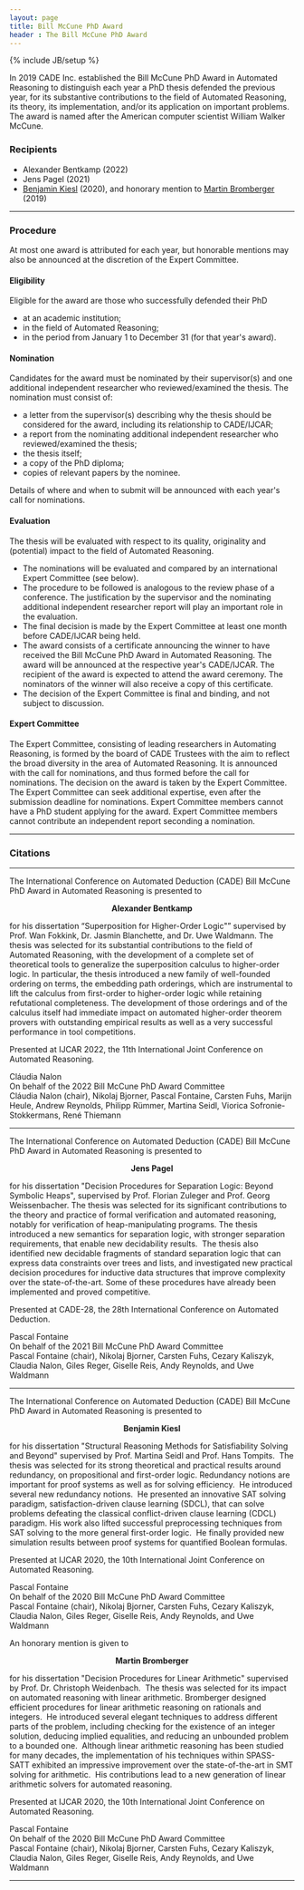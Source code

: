 ```yaml
---
layout: page
title: Bill McCune PhD Award
header : The Bill McCune PhD Award
---
```

{% include JB/setup %}

In 2019 CADE Inc. established the Bill McCune PhD Award in Automated Reasoning 
to distinguish each year a PhD thesis defended the previous year, for its 
substantive contributions to the field of Automated Reasoning, its theory, 
its implementation, and/or its application on important problems. 
The award is named after the American computer scientist William Walker McCune.

### Recipients

 - Alexander Bentkamp (2022)
 - Jens Pagel (2021)
 - [Benjamin Kiesl](https://benjaminkiesl.github.io) (2020), 
   and honorary mention to
   [Martin Bromberger](https://www.mpi-inf.mpg.de/departments/automation-of-logic/people/martin-bromberger) (2019)

------------------------

### Procedure

At most one award is attributed for each year, but honorable mentions may also be announced at the discretion of the Expert Committee.

#### Eligibility

Eligible for the award are those who successfully defended their PhD
* at an academic institution;
* in the field of Automated Reasoning;
* in the period from January 1 to December 31 (for that year's award).

#### Nomination

Candidates for the award must be nominated by their supervisor(s) and one additional independent researcher who reviewed/examined the thesis. The nomination must consist of:

* a letter from the supervisor(s) describing why the thesis should be considered for the award, including its relationship to CADE/IJCAR;
* a report from the nominating additional independent researcher who reviewed/examined the thesis;
* the thesis itself;
* a copy of the PhD diploma;
* copies of relevant papers by the nominee.

Details of where and when to submit will be announced with each year's call for nominations.

#### Evaluation

The thesis will be evaluated with respect to its quality, originality and (potential) impact to the field of Automated Reasoning.

* The nominations will be evaluated and compared by an international Expert Committee (see below).
* The procedure to be followed is analogous to the review phase of a conference. The justification by the supervisor and the nominating additional independent researcher report will play an important role in the evaluation.
* The final decision is made by the Expert Committee at least one month before CADE/IJCAR being held.
* The award consists of a certificate announcing the winner to have received the Bill McCune PhD Award in Automated Reasoning. The award will be announced at the respective year's CADE/IJCAR. The recipient of the award is expected to attend the award ceremony.  The nominators of the winner will also receive a copy of this certificate.
* The decision of the Expert Committee is final and binding, and not subject to discussion.

#### Expert Committee

The Expert Committee, consisting of leading researchers in Automating Reasoning, is formed by the board of CADE Trustees with the aim to reflect the broad diversity in the area of Automated Reasoning. It is announced with the call for nominations, and thus formed before the call for nominations. The decision on the award is taken by the Expert Committee. The Expert Committee can seek additional expertise, even after the submission deadline for nominations. Expert Committee members cannot have a PhD student applying for the award.  Expert Committee members cannot contribute an independent report seconding a nomination.

------------------------

### Citations

--------

The International Conference on Automated Deduction (CADE) Bill McCune PhD Award in Automated Reasoning is presented to

<center>
	<b>Alexander Bentkamp</b>
</center>

for his dissertation “Superposition for Higher-Order Logic"” supervised by Prof. Wan Fokkink, 
Dr. Jasmin Blanchette, and Dr. Uwe Waldmann. The 
thesis was selected for its substantial contributions to the field of Automated Reasoning, with 
the development of a complete set of theoretical tools to generalize the superposition calculus 
to higher-order logic. 
In particular, the thesis introduced a new family of well-founded ordering on terms, the embedding 
path orderings, which are instrumental to lift the calculus from first-order to higher-order 
logic while retaining refutational completeness. 
The development of those orderings and of the calculus itself had immediate impact on automated 
higher-order theorem provers with outstanding empirical results as well as a very successful 
performance in tool competitions.

Presented at IJCAR 2022, the 11th International Joint Conference on Automated Reasoning.

Cláudia Nalon<br/>
On behalf of the 2022 Bill McCune PhD Award Committee<br/>
Cláudia Nalon (chair), Nikolaj Bjorner, Pascal Fontaine, Carsten Fuhs, Marijn Heule, 
Andrew Reynolds, Philipp Rümmer, Martina Seidl, Viorica Sofronie-Stokkermans, René Thiemann

--------

The International Conference on Automated Deduction (CADE) Bill McCune PhD Award in Automated Reasoning is presented to

<center>
	<b>Jens Pagel</b>
</center>

for his dissertation
"Decision Procedures for Separation Logic: Beyond Symbolic Heaps",
supervised by Prof. Florian Zuleger and Prof. Georg Weissenbacher. 
The thesis was selected for its significant contributions to the theory
and practice of formal verification and automated reasoning, notably for
verification of heap-manipulating programs.
The thesis introduced a new semantics for separation logic, with stronger
separation requirements, that enable new decidability results.  The thesis
also identified new decidable fragments of standard separation logic that can
express data constraints over trees and lists, and investigated new practical
decision procedures for inductive data structures that improve complexity over
the state-of-the-art. Some of these procedures have already been implemented
and proved competitive.

Presented at CADE-28, the 28th International Conference on Automated Deduction.

Pascal Fontaine<br/>
On behalf of the 2021 Bill McCune PhD Award Committee<br/>
Pascal Fontaine (chair), Nikolaj Bjorner, Carsten Fuhs, Cezary Kaliszyk, 
Claudia Nalon, Giles Reger, Giselle Reis, Andy Reynolds, and Uwe Waldmann

--------

The International Conference on Automated Deduction (CADE) Bill McCune PhD Award in Automated Reasoning is presented to

<center>
	<b>Benjamin Kiesl</b>
</center>

for his dissertation
"Structural Reasoning Methods for Satisfiability Solving and Beyond"
supervised by Prof. Martina Seidl and Prof. Hans Tompits.  
The thesis was selected for its strong theoretical and practical results 
around redundancy, on propositional and first-order logic.
Redundancy notions are important for proof systems as well as for solving
efficiency.  He introduced several new redundancy notions.  He presented
an innovative SAT solving paradigm, satisfaction-driven clause learning
(SDCL), that can solve problems defeating the classical conflict-driven clause
learning (CDCL) paradigm. His work also lifted successful preprocessing
techniques from SAT solving to the more general first-order logic.  He
finally provided new simulation results between proof systems for quantified
Boolean formulas.

Presented at IJCAR 2020, the 10th International Joint Conference on Automated Reasoning.

Pascal Fontaine<br/>
On behalf of the 2020 Bill McCune PhD Award Committee<br/>
Pascal Fontaine (chair), Nikolaj Bjorner, Carsten Fuhs, Cezary Kaliszyk, 
Claudia Nalon, Giles Reger, Giselle Reis, Andy Reynolds, and Uwe Waldmann

An honorary mention is given to

<center>
	<b>Martin Bromberger</b>
</center>

for his dissertation
"Decision Procedures for Linear Arithmetic"
supervised by Prof. Dr. Christoph Weidenbach.  
The thesis was selected for its impact on automated reasoning with linear 
arithmetic.
Bromberger designed efficient procedures for linear arithmetic
reasoning on rationals and integers.  He introduced several elegant techniques
to address different parts of the problem, including checking for the
existence of an integer solution, deducing implied equalities, and reducing an
unbounded problem to a bounded one.  Although linear arithmetic reasoning has
been studied for many decades, the implementation of his techniques
within SPASS-SATT exhibited an impressive improvement over the
state-of-the-art in SMT solving for arithmetic.  His contributions lead to a
new generation of linear arithmetic solvers for automated reasoning.

Presented at IJCAR 2020, the 10th International Joint Conference on Automated Reasoning.

Pascal Fontaine<br/>
On behalf of the 2020 Bill McCune PhD Award Committee<br/>
Pascal Fontaine (chair), Nikolaj Bjorner, Carsten Fuhs, Cezary Kaliszyk, 
Claudia Nalon, Giles Reger, Giselle Reis, Andy Reynolds, and Uwe Waldmann

------------------------
